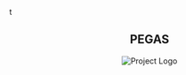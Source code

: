 t<h2 align="center">PEGAS</h2>
<div align="center"><img  src="https://e7.pngegg.com/pngimages/361/920/png-clipart-rainbow-dash-derpy-hooves-rarity-twilight-sparkle-pony-my-little-pony-horse-mammal-thumbnail.png" alt="Project Logo"></div>
